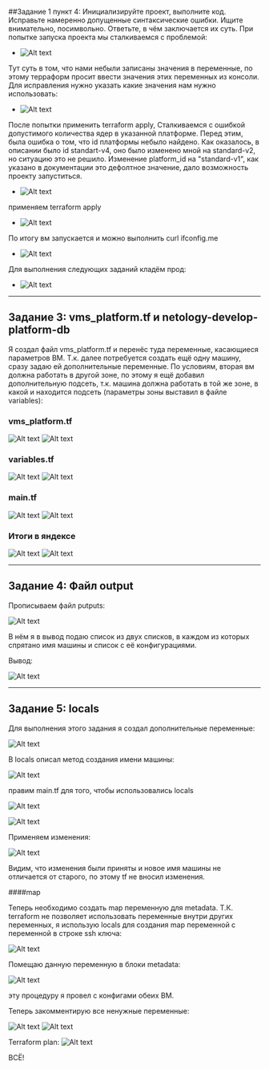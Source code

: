 ##Задание 1 пункт 4: Инициализируйте проект, выполните код. Исправьте намеренно допущенные синтаксические ошибки. Ищите внимательно, посимвольно. Ответьте, в чём заключается их суть.
При попытке запуска проекта мы сталкиваемся с проблемой:
- ![Alt text](https://github.com/SanchezGogol/Netology-HomeWorks/blob/main/ter-homerworks/02/images/image.png?raw=true)

Тут суть в том, что нами небыли записаны значения в переменные, по этому терраформ просит ввести значения этих переменных из консоли.
Для исправления нужно указать какие значения нам нужно использовать:

- ![Alt text](https://github.com/SanchezGogol/Netology-HomeWorks/blob/main/ter-homerworks/02/images/image-2.png?raw=true)

После попытки применить terraform apply, Сталкиваемся с ошибкой допустимого количества ядер в указанной платформе. Перед этим, была ошибка о том, что id платформы небыло найдено. Как оказалось, в описании было id standart-v4, оно было изменено мной на standard-v2,  но ситуацию это не решило. Изменение platform_id на "standard-v1", как указано в документации это дефолтное значение, дало возможность проекту запуститься.

- ![Alt text](https://github.com/SanchezGogol/Netology-HomeWorks/blob/main/ter-homerworks/02/images/image-1.png?raw=true)

 применяем terraform apply 

- ![Alt text](https://github.com/SanchezGogol/Netology-HomeWorks/blob/main/ter-homerworks/02/images/image-4.png?raw=true)

По итогу вм запускается и можно выполнить curl ifconfig.me

- ![Alt text](https://github.com/SanchezGogol/Netology-HomeWorks/blob/main/ter-homerworks/02/images/image-3.png?raw=true)

Для выполнения следующих заданий кладём прод:

- ![Alt text](https://github.com/SanchezGogol/Netology-HomeWorks/blob/main/ter-homerworks/02/images/image-5.png?raw=true)

------

## Задание 3: vms_platform.tf и netology-develop-platform-db

Я создал файл vms_platform.tf и перенёс туда переменные, касающиеся параметров ВМ. Т.к. далее потребуется создать ещё одну машину, сразу задаю ей дополнительные переменные. По условиям, вторая вм должна работать в другой зоне, по этому я ещё добавил дополнительную подсеть, т.к. машина должна работать в той же зоне, в какой и находится подсеть (параметры зоны выставил в файле variables):
### vms_platform.tf
![Alt text](https://github.com/SanchezGogol/Netology-HomeWorks/blob/main/ter-homerworks/02/images/image-6.png?raw=true)
![Alt text](https://github.com/SanchezGogol/Netology-HomeWorks/blob/main/ter-homerworks/02/images/image-7.png?raw=true)


### variables.tf
![Alt text](https://github.com/SanchezGogol/Netology-HomeWorks/blob/main/ter-homerworks/02/images/image-8.png?raw=true)
![Alt text](https://github.com/SanchezGogol/Netology-HomeWorks/blob/main/ter-homerworks/02/images/image-9.png?raw=true)

### main.tf

![Alt text](https://github.com/SanchezGogol/Netology-HomeWorks/blob/main/ter-homerworks/02/images/image-10.png?raw=true)
![Alt text](https://github.com/SanchezGogol/Netology-HomeWorks/blob/main/ter-homerworks/02/images/image-11.png?raw=true)

### Итоги в яндексе
![Alt text](https://github.com/SanchezGogol/Netology-HomeWorks/blob/main/ter-homerworks/02/images/image-12.png?raw=true)
![Alt text](https://github.com/SanchezGogol/Netology-HomeWorks/blob/main/ter-homerworks/02/images/image-13.png?raw=true)

------

## Задание 4: Файл output
Прописываем файл putputs:

![Alt text](https://github.com/SanchezGogol/Netology-HomeWorks/blob/main/ter-homerworks/02/images/image-16.png?raw=true)

В нём я в вывод подаю список из двух списков, в каждом из которых спрятано имя машины и список с её конфигурациями.

Вывод:

![Alt text](https://github.com/SanchezGogol/Netology-HomeWorks/blob/main/ter-homerworks/02/images/image-17.png?raw=true)

-----

## Задание 5: locals

Для выполнения этого задания я создал дополнительные переменные:

![Alt text](https://github.com/SanchezGogol/Netology-HomeWorks/blob/main/ter-homerworks/02/images/image-18.png?raw=true)

В locals описал метод создания имени машины:

![Alt text](https://github.com/SanchezGogol/Netology-HomeWorks/blob/main/ter-homerworks/02/images/image-19.png?raw=true)

правим main.tf для того, чтобы использовались locals

![Alt text](https://github.com/SanchezGogol/Netology-HomeWorks/blob/main/ter-homerworks/02/images/image-20.png?raw=true)

![Alt text](https://github.com/SanchezGogol/Netology-HomeWorks/blob/main/ter-homerworks/02/images/image-21.png?raw=true)

Применяем изменения:

![Alt text](https://github.com/SanchezGogol/Netology-HomeWorks/blob/main/ter-homerworks/02/images/image-22.png?raw=true)

Видим, что изменения были приняты и новое имя машины не отличается от старого, по этому tf не вносил изменения.

####map

Теперь необходимо создать map переменную для metadata. Т.К. terraform не позволяет использовать переменные внутри других переменных, я использую locals для создания map переменной с переменной в строке ssh ключа:

![Alt text](https://github.com/SanchezGogol/Netology-HomeWorks/blob/main/ter-homerworks/02/images/image-23.png?raw=true)

Помещаю данную переменную в блоки metadata:

![Alt text](https://github.com/SanchezGogol/Netology-HomeWorks/blob/main/ter-homerworks/02/images/image-24.png?raw=true)

эту процедуру я провел с конфигами обеих ВМ.

Теперь закомментирую все ненужные переменные:

![Alt text](https://github.com/SanchezGogol/Netology-HomeWorks/blob/main/ter-homerworks/02/images/image-25.png?raw=true)
![Alt text](https://github.com/SanchezGogol/Netology-HomeWorks/blob/main/ter-homerworks/02/images/image-26.png?raw=true)

Terraform plan:
![Alt text](https://github.com/SanchezGogol/Netology-HomeWorks/blob/main/ter-homerworks/02/images/image-27.png?raw=true)


ВСЁ!